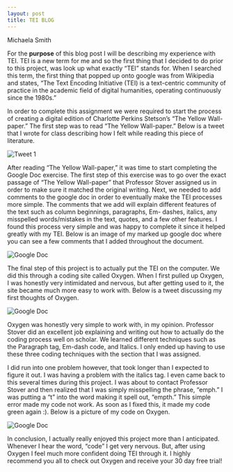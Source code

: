 ```yaml
---
layout: post
title: TEI BLOG 
---
```

Michaela Smith

For the **purpose** of this blog post I will be describing my experience with TEI. TEI is a new term for me and so the first thing that I decided to do prior to this project, was look up what exactly “TEI” stands for. When I searched this term, the first thing that popped up onto google was from Wikipedia and states, “The Text Encoding Initiative (TEI) is a text-centric community of practice in the academic field of digital humanities, operating continuously since the 1980s.”  


In order to complete this assignment we were required to start the process of creating a digital edition of Charlotte Perkins Stetson’s “The Yellow Wall-paper.” The first step was to read “The Yellow Wall-paper.” Below is a tweet that I wrote for class describing how I felt while reading this piece of literature.  

![Tweet 1 ](https://mmsi7.github.io/Mmsi7/images/Tweet1.jpg)  
 
 After reading “The Yellow Wall-paper,” it was time to start completing the Google Doc exercise. The first step of this exercise was to go over the exact passage of “The Yellow Wall-paper” that Professor Stover assigned us in order to make sure it matched the original writing. Next, we needed to add comments to the google doc in order to eventually make the TEI processes more simple. The comments that we add will explain different features of the text such as column beginnings, paragraphs, Em- dashes, italics, any misspelled words/mistakes in the text, quotes, and a few other features. I found this process very simple and was happy to complete it since it helped greatly with my TEI. Below is an image of my marked up google doc where you can see a few comments that I added throughout the document. 

![Google Doc ](https://mmsi7.github.io/Mmsi7/images/GoogleDoc.png)  

The final step of this project is to actually put the TEI on the computer. We did this through a coding site called Oxygen. When I first pulled up Oxygen, I was honestly very intimidated and nervous, but after getting used to it, the site became much more easy to work with. Below is a tweet discussing my first thoughts of Oxygen.

![Google Doc ](https://mmsi7.github.io/Mmsi7/images/TWEET2.jpg)   

Oxygen was honestly very simple to work with, in my opinion. Professor Stover did an excellent job explaining and writing out how to actually do the coding process well on scholar. We learned different techniques such as the Paragraph tag, Em-dash code, and Italics. I only ended up having to use these three coding techniques with the section that I was assigned. 

I did run into one problem however, that took longer than I expected to figure it out. I was having a problem with the italics tag. I even came back to this several times during this project. I was about to contact Professor Stover and then realized that I was simply misspelling the phrase, “emph.” I was putting a “t” into the word making it spell out, “empth.” This simple error made my code not work. As soon as I fixed this, it made my code green again :). Below is a picture of my code on Oxygen.

![Google Doc ](https://mmsi7.github.io/Mmsi7/images/CODE.png) 

In conclusion, I actually really enjoyed this project more than I anticipated. Whenever I hear the word, “code” I get very nervous. But, after using Oxygen I feel much more confident doing TEI through it. I highly recommend you all to check out Oxygen and receive your 30 day free trial! 
